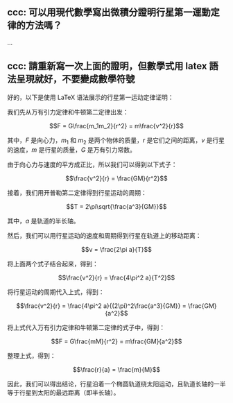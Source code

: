## ccc: 可以用現代數學寫出微積分證明行星第一運動定律的方法嗎？

...

## ccc: 請重新寫一次上面的證明，但數學式用 latex 語法呈現就好，不要變成數學符號

好的，以下是使用 LaTeX 语法展示的行星第一运动定律证明：

我们先从万有引力定律和牛顿第二定律出发：

$$F = G\frac{m_1m_2}{r^2} = m\frac{v^2}{r}$$

其中，$F$ 是向心力，$m_1$ 和 $m_2$ 是两个物体的质量，$r$ 是它们之间的距离，$v$ 是行星的速度，$m$ 是行星的质量，$G$ 是万有引力常数。

由于向心力与速度的平方成正比，所以我们可以得到以下式子：

$$\frac{v^2}{r} = \frac{GM}{r^2}$$

接着，我们用开普勒第二定律得到行星运动的周期：

$$T = 2\pi\sqrt{\frac{a^3}{GM}}$$

其中，$a$ 是轨道的半长轴。

然后，我们可以用行星运动的速度和周期得到行星在轨道上的移动距离：

$$v = \frac{2\pi a}{T}$$

将上面两个式子结合起来，得到：

$$\frac{v^2}{r} = \frac{4\pi^2 a}{T^2}$$

将行星运动的周期代入上式，得到：

$$\frac{v^2}{r} = \frac{4\pi^2 a}{(2\pi)^2\frac{a^3}{GM}} = \frac{GM}{a^2}$$

将上式代入万有引力定律和牛顿第二定律的式子中，得到：

$$F = G\frac{mM}{r^2} = m\frac{GM}{a^2}$$

整理上式，得到：

$$\frac{r}{a} = \frac{m}{M}$$

因此，我们可以得出结论，行星沿着一个椭圆轨道绕太阳运动，且轨道长轴的一半等于行星到太阳的最远距离（即半长轴）。